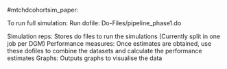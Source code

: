 #mtchdcohortsim_paper:

To run full simulation: 
Run dofile: Do-Files/pipeline_phase1.do

Simulation reps: Stores do files to run the simulations (Currently split in one job per DGM)
Performance measures: Once estimates are obtained, use these dofiles to combine the datasets and calculate the performance estimates
Graphs: Outputs graphs to visualise the data
